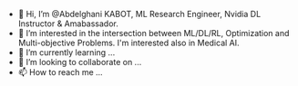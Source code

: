 - 👋 Hi, I’m @Abdelghani KABOT, ML Research Engineer, Nvidia DL Instructor & Amabassador.
- 👀 I’m interested in the intersection between ML/DL/RL, Optimization and Multi-objective Problems. I'm interested also in Medical AI.
- 🌱 I’m currently learning ...
- 💞️ I’m looking to collaborate on ...
- 📫 How to reach me ...

<!---
AbdelghaniKbt/AbdelghaniKbt is a ✨ special ✨ repository because its `README.md` (this file) appears on your GitHub profile.
You can click the Preview link to take a look at your changes.
--->

